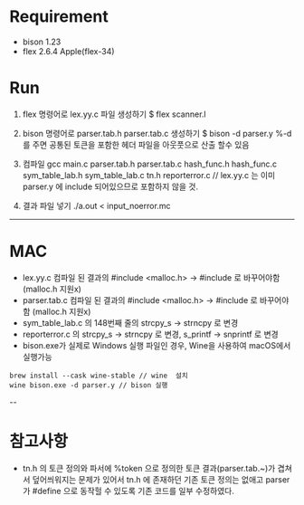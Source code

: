 # Requirement

- bison 1.23
- flex 2.6.4 Apple(flex-34)

# Run

1. flex 명령어로 lex.yy.c 파일 생성하기
   $ flex scanner.l

2. bison 명령어로 parser.tab.h parser.tab.c 생성하기
   $ bison -d parser.y %-d 를 주면 공통된 토큰을 포함한 헤더 파일을 아웃풋으로 산출 할수 있음

3. 컴파일
   gcc main.c parser.tab.h parser.tab.c hash_func.h hash_func.c sym_table_lab.h sym_table_lab.c tn.h reporterror.c
   // lex.yy.c 는 이미 parser.y 에 include 되어있으므로 포함하지 않을 것.

4. 결과 파일 넣기
   ./a.out < input_noerror.mc

---

# MAC

- lex.yy.c 컴파일 된 결과의 #include <malloc.h> -> #include <stdlib> 로 바꾸어야함 (malloc.h 지원x)
- parser.tab.c 컴파일 된 결과의 #include <malloc.h> -> #include <stdlib> 로 바꾸어야함 (malloc.h 지원x)
- sym_table_lab.c 의 148번째 줄의 strcpy_s -> strncpy 로 변경
- reporterror.c 의 strcpy_s -> strncpy 로 변경, s_printf -> snprintf 로 변경
- bison.exe가 실제로 Windows 실행 파일인 경우, Wine을 사용하여 macOS에서 실행가능

```
brew install --cask wine-stable // wine  설치
wine bison.exe -d parser.y // bison 실행

```

--

# 참고사항

- tn.h 의 토큰 정의와 파서에 %token 으로 정의한 토큰 결과(parser.tab.~)가 겹쳐서 덮어씌워지는 문제가 있어서 tn.h 에 존재하던 기존 토큰 정의는 없애고 parser가 #define 으로 동작헐 수 있도록 기존 코드를 일부 수정하였다.
